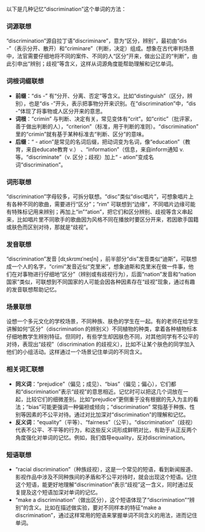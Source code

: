 以下是几种记忆“discrimination”这个单词的方法：

### 词源联想
“discrimination”源自拉丁语“discriminare”，意为“区分，辨别”，最初由“dis -”（表示分开、散开）和“criminare”（判断，决定）组成。想象在古代审判场景中，法官需要仔细地将不同的案件、不同的人“区分”开来，做出公正的“判断”，由此引申出“辨别；歧视”等含义，这样从词源角度能帮助理解和记忆单词。

### 词根词缀联想
 - **前缀**：“dis -” 有“分开、分离、否定”等含义。比如“distinguish”（区分，辨别），也是“dis -”开头，表示把事物分开来识别。在“discrimination”中，“dis -”体现了将事物或人区分开来的意思。
 - **词根**：“crimin” 与判断、决定有关，常见变体有“crit”。如“critic”（批评家，善于做出判断的人），“criterion”（标准，用于判断的准则）。“discrimination” 里的“crimin”就有基于某种标准去“判断、区分”的意味。
 - **后缀**：“ - ation”是常见的名词后缀，把动词变为名词，像“education”（教育，来自educate教育 v.） 、“information”（信息，来自inform通知 v. 等。“discriminate”（v. 区分；歧视）加上“ - ation”变成名词“discrimination”。

### 词形联想
“discrimination”字母较多，可拆分联想。“disc”类似“disc唱片”，可想象唱片上有各种不同的歌曲，需要进行“区分”；“rim” 可联想到“边缘”，不同唱片边缘可能有特殊标记用来辨别；再加上“in”“ation”，把它们和区分辨别、歧视等含义串起来，比如唱片里不同歌手的歌曲因为风格不同在播放时要区分开来，若因歌手国籍或肤色而区别对待，那就是“歧视”。

### 发音联想
“discrimination”发音 [dɪˌskrɪmɪˈneɪʃn] ，前半部分“dis”发音类似“迪斯”，可联想成一个人的名字，“crimi”发音近似“克里米”，想象迪斯和克里米在做一件事，他们在对事物进行仔细地“区分”（辨别或有歧视行为），后面“nation”发音和“nation国家”类似，可联想到不同国家的人可能会因各种因素存在“歧视”现象，通过有趣的发音联想帮助记忆。

### 场景联想
设想一个多元文化的学校场景，不同种族、肤色的学生在一起。有的老师在给学生讲解如何“区分”（discrimination 的辨别义）不同植物的种类，拿着各种植物标本仔细地教学生辨别特征。但同时，有些学生却因肤色不同，对其他同学有不公平的对待，表现出“歧视”（discrimination 的歧视义），比如不让某个肤色的同学加入他们的小组活动。这样通过一个场景记住单词的不同含义。

### 相关词汇联想
 - **同义词**：“prejudice”（偏见；成见）、“bias”（偏见；偏心），它们都和“discrimination”表示“歧视”的意思相近。记忆时可以把这几个词放在一起，比较它们的细微差别。比如“prejudice”更侧重于没有根据的先入为主的看法；“bias”可能更强调一种偏袒或倾向；“discrimination” 常指基于种族、性别等因素的不公平对待。通过对比加深对“discrimination”的理解和记忆。
 - **反义词**：“equality”（平等）、“fairness”（公平）。“discrimination”（歧视）代表不公平、不平等的行为，和这些反义词形成鲜明对比，有助于从正反两个角度强化对单词的记忆。例如，我们倡导equality，反对discrimination。

### 短语联想
 - “racial discrimination”（种族歧视），这是一个常见的短语，看到新闻报道、影视作品中涉及不同种族间的矛盾和不公平对待时，就会出现这个短语。记住这个短语，能更好地理解“discrimination”表示“歧视”这一含义，同时通过反复提及这个短语加深对单词的记忆。
 - “make a discrimination”（做出区分），这个短语体现了“discrimination”“辨别”的含义。比如在描述做实验，要对不同样本的特征“make a discrimination”，通过这样常用的短语来掌握单词不同含义的用法，进而记住单词。 